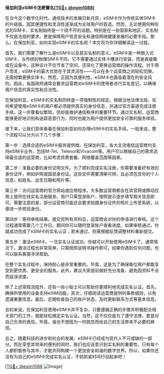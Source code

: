 **保加利亚eSIM卡怎麽實名[[TG💪+ @esim1088](https://t.me/s/esim1088)]**

在当今这个数字化时代，通信技术的发展日新月异，eSIM卡作为传统实体SIM卡的升级版，因其便捷性和灵活性逐渐成为全球用户的首选。然而，无论使用何种形式的SIM卡，实名制始终是一个绕不开的话题。特别是在一些国家和地区，实名制不仅是法规的要求，更是保障用户信息安全和通信网络健康发展的必要手段。那么，在保加利亚，如何实现eSIM卡的实名呢？本文将为你详细解读这一过程。

首先，我们需要了解什么是eSIM卡以及其实名制的意义。eSIM卡是一种嵌入式SIM卡，与传统的物理SIM卡不同，它不需要通过实体卡槽进行安装，而是直接集成在设备中。这种设计不仅节省了空间，还简化了更换运营商的操作流程。对于用户而言，eSIM卡的最大优势在于其灵活性——可以在多个运营商之间轻松切换，无需频繁更换实体卡。然而，正因为其便利性，eSIM卡也面临着潜在的安全风险。因此，各国政府通常会要求运营商对eSIM卡的使用者进行实名登记，以确保用户信息的真实性和合法性。

在保加利亚，eSIM卡的实名制同样是一项强制性的规定。根据当地法律法规，任何希望使用eSIM卡的用户都必须提供真实的身份信息，并通过官方渠道完成注册手续。这一步骤看似繁琐，但却是维护通信秩序的重要环节。通过实名制，运营商能够更好地识别和追踪恶意行为，同时也能为用户提供更加安全可靠的服务体验。

接下来，让我们具体看看在保加利亚如何办理eSIM卡的实名手续。一般来说，整个流程可以分为以下几个步骤：

第一步：选择合适的eSIM卡服务提供商。在保加利亚，各大主流电信运营商均支持eSIM卡业务，包括M-Tel、Telenor和Vivacom等。用户可以根据自己的需求选择最合适的运营商，比如考虑资费套餐、网络覆盖范围等因素。

第二步：准备必要的身份证明文件。为了顺利完成实名注册，你需要准备好有效的身份证件，例如护照或国民身份证。这些文件需要清晰可辨，且必须包含你的个人信息，如姓名、出生日期和照片等。

第三步：访问运营商的官方网站或应用程序。大多数运营商都会在其官网或移动应用上提供在线实名注册服务。用户只需登录账户，按照提示逐步填写相关信息即可。需要注意的是，部分运营商可能还会要求拍摄身份证件的照片上传至系统，以便进一步核验身份。

第四步：等待审核结果。提交完所有资料后，运营商会对你的申请进行审核。这个过程通常需要几个工作日，期间你可以随时登录账户查看进度。如果审核通过，你就成功完成了eSIM卡的实名认证；若未通过，则需根据反馈调整材料重新提交。

第五步：激活eSIM卡。一旦实名认证成功，你就可以开始使用eSIM卡了。通常情况下，激活过程也非常简单，只需按照说明书操作即可。如果你遇到任何问题，也可以联系客服寻求帮助。

在整个实名过程中，保持耐心是非常重要的。毕竟，这是为了确保每位用户都能享受到更优质、更安全的服务。此外，建议大家提前做好充分准备，避免因资料不全而延误进度。

除了上述常规流程外，还有一些小贴士可以帮助你更顺利地完成实名认证。首先，确保所使用的设备支持eSIM功能。其次，仔细阅读运营商提供的条款细则，以免遗漏重要信息。最后，定期检查自己的账户状态，及时更新联系方式等基本信息。

总的来说，在保加利亚使用eSIM卡并不复杂，只要遵循正确的步骤并积极配合相关部门的工作，就能轻松搞定实名认证。当然，这不仅仅是为了遵守法律，更是对自己负责的表现。毕竟，谁也不想因为一时疏忽而给自己的生活带来不必要的麻烦。

总之，随着科技的进步和社会的发展，eSIM卡已经成为现代人不可或缺的一部分。而在享受其带来的便利的同时，我们也应该意识到实名制的重要性。只有每个人都积极参与其中，才能共同构建一个更加安全和谐的数字世界。所以，如果你还没有为自己的eSIM卡完成实名认证，不妨抓紧时间行动起来吧！

[[TG💪+ @esim1088](https://t.me/s/esim1088) ![Image](https://i.postimg.cc/4NQfJmqS/Snipaste-2025-05-13-00-14-12.png)]